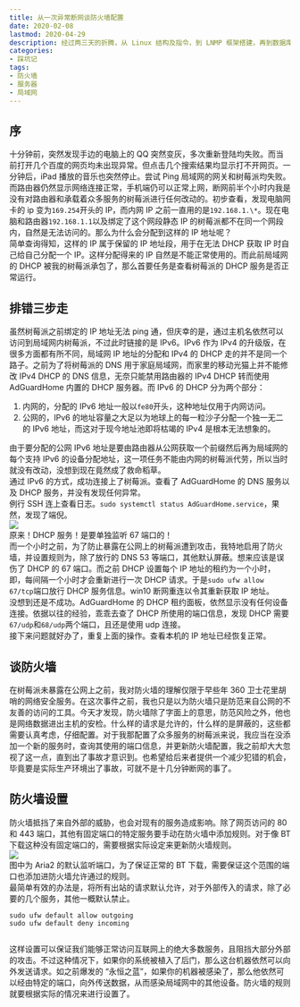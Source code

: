 ```yaml
---
title: 从一次异常断网谈防火墙配置
date: 2020-02-08
lastmod: 2020-04-29
description: 经过两三天的折腾，从 Linux 结构及指令，到 LNMP 框架搭建，再到数据库的配置，最后端口转发 + 内网穿透，博客终于成功上线！在此将部署过程及踩过的坑记录下来，一方面是纪念，另一方面希望能够后来人提供一点帮助。
categories:
- 踩坑记
tags:
- 防火墙
- 服务器
- 局域网
---
```



序
-

十分钟前，突然发现手边的电脑上的 QQ 突然变灰，多次重新登陆均失败。而当前打开几个百度的网页均未出现异常。但点击几个搜索结果均显示打不开网页。一分钟后，iPad 播放的音乐也突然停止。尝试 Ping 局域网的网关和树莓派均失败。而路由器仍然显示网络连接正常，手机端仍可以正常上网，断网前半个小时内我是没有对路由器和承载着众多服务的树莓派进行任何改动的。初步查看，发现电脑网卡的 ip 变为`169.254`开头的 IP，而内网 IP 之前一直用的是`192.168.1.\*`。现在电脑和路由器`192.168.1.1`以及绑定了这个网段静态 IP 的树莓派都不在同一个网段内，自然是无法访问的。那么为什么会分配到这样的 IP 地址呢？  
简单查询得知，这样的 IP 属于保留的 IP 地址段，用于在无法 DHCP 获取 IP 时自己给自己分配一个 IP。这样分配得来的 IP 自然是不能正常使用的。而此前局域网的 DHCP 被我的树莓派承包了，那么首要任务是查看树莓派的 DHCP 服务是否正常运行。

排错三步走
-----

虽然树莓派之前绑定的 IP 地址无法 ping 通，但庆幸的是，通过主机名依然可以访问到局域网内树莓派，不过此时链接的是 IPv6。IPv6 作为 IPv4 的升级版，在很多方面都有所不同，局域网 IP 地址的分配和 IPv4 的 DHCP 走的并不是同一个路子。之前为了将树莓派的 DNS 用于家庭局域网，而家里的移动光猫上并不能修改 IPv4 DHCP 的 DNS 信息，无奈只能禁用路由器的 IPv4 DHCP 转而使用 AdGuardHome 内置的 DHCP 服务器。而 IPv6 的 DHCP 分为两个部分：

1.  内网的，分配的 IPv6 地址一般以`fe80`开头，这种地址仅用于内网访问。
2.  公网的，IPv6 的地址容量之大足以为地球上的每一粒沙子分配一个独一无二的 IPv6 地址，而这对于现今地址池即将枯竭的 IPv4 是根本无法想象的。

由于要分配的公网 IPv6 地址是要由路由器从公网获取一个前缀然后再为局域网的每个支持 IPv6 的设备分配地址，这一项任务不能由内网的树莓派代劳，所以当时就没有改动，没想到现在竟然成了救命稻草。  
通过 IPv6 的方式，成功连接上了树莓派。查看了 AdGuardHome 的 DNS 服务以及 DHCP 服务，并没有发现任何异常。  
例行 SSH 连上查看日志。`sudo systemctl status AdGuardHome.service`，果然，发现了端倪。  
![](https://blog-1301127393.cos.ap-shanghai.myqcloud.com/BlogImgs/20200121221431.png)  
原来！DHCP 服务！是要单独监听 67 端口的！  
而一个小时之前，为了防止暴露在公网上的树莓派遭到攻击，我特地启用了防火墙，并设置规则为，除了放行的 DNS 53 等端口，其他默认屏蔽。想来应该是误伤了 DHCP 的 67 端口。而之前 DHCP 设置每个 IP 地址的租约为一个小时，即，每间隔一个小时才会重新进行一次 DHCP 请求。于是`sudo ufw allow 67/tcp`端口放行 DHCP 服务信息。win10 断网重连以令其重新获取 IP 地址。  
没想到还是不成功。AdGuardHome 的 DHCP 租约面板，依然显示没有任何设备连接。依据以往的经验，乖乖去查了 DHCP 所使用的端口信息，发现 DHCP 需要`67/udp`和`68/udp`两个端口，且还是使用 udp 连接。  
接下来问题就好办了，重复上面的操作。查看本机的 IP 地址已经恢复正常。

谈防火墙
----

在树莓派未暴露在公网上之前，我对防火墙的理解仅限于早些年 360 卫士花里胡哨的网络安全服务。在这次事件之前，我也只是以为防火墙只是防范来自公网的不友善的访问的工具。今天才发现，防火墙除了字面上的意思，防范风险之外，他也是网络数据进出主机的安检。什么样的请求是允许的，什么样的是屏蔽的，这些都需要认真考虑，仔细配置。对于我那配置了众多服务的树莓派来说，我应当在没添加一个新的服务时，查询其使用的端口信息，并更新防火墙配置，我之前却大大忽视了这一点，直到出了事故才意识到。也希望给后来者提供一个减少犯错的机会，毕竟要是实际生产环境出了事故，可就不是十几分钟断网的事了。

防火墙设置
-----

防火墙抵挡了来自外部的威胁，也会对现有的服务造成影响。除了网页访问的 80 和 443 端口，其他有固定端口的特定服务要手动在防火墙中添加规则。对于像 BT 下载这种没有固定端口的，需要根据实际设定来更新防火墙规则。  
![](https://blog-1301127393.cos.ap-shanghai.myqcloud.com/BlogImgs/20200122140951.png)  
图中为 Aria2 的默认监听端口，为了保证正常的 BT 下载，需要保证这个范围的端口也添加进防火墙允许通过的规则。  
最简单有效的办法是，将所有出站的请求默认允许，对于外部传入的请求，除了必要的几个服务，其他一概默认禁止。

```
sudo ufw default allow outgoing
sudo ufw default deny incoming


```

这样设置可以保证我们能够正常访问互联网上的绝大多数服务，且阻挡大部分外部的攻击。不过这种情况下，如果你的系统被植入了后门，那么这台机器依然可以向外发送请求。如之前爆发的 “永恒之蓝”，如果你的机器被感染了，那么他依然可以经由特定的端口，向外传送数据，从而感染局域网中的其他设备。防火墙的规则就要根据实际的情况来进行设置了。